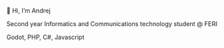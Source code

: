 <p>👋 Hi, I’m Andrej</p>
<p>Second year Informatics and Communications technology student @ FERI</p>
<p>Godot, PHP, C#, Javascript</p>

<!---
andrej-koman/andrej-koman is a ✨ special ✨ repository because its `README.md` (this file) appears on your GitHub profile.
You can click the Preview link to take a look at your changes.
--->
